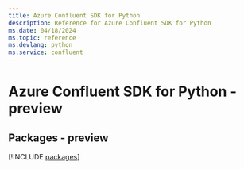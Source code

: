 ```yaml
---
title: Azure Confluent SDK for Python
description: Reference for Azure Confluent SDK for Python
ms.date: 04/18/2024
ms.topic: reference
ms.devlang: python
ms.service: confluent
---
```

# Azure Confluent SDK for Python - preview
## Packages - preview
[!INCLUDE [packages](confluent-index.md)]